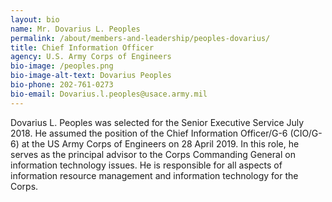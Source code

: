 ```yaml
---
layout: bio
name: Mr. Dovarius L. Peoples
permalink: /about/members-and-leadership/peoples-dovarius/
title: Chief Information Officer
agency: U.S. Army Corps of Engineers
bio-image: /peoples.png
bio-image-alt-text: Dovarius Peoples
bio-phone: 202-761-0273
bio-email: Dovarius.l.peoples@usace.army.mil
---
```

Dovarius L. Peoples was selected for the Senior Executive Service July 2018. He assumed the position of the Chief Information Officer/G-6 (CIO/G-6) at the US Army Corps of Engineers on 28 April 2019.  In this role, he serves as the principal advisor to the Corps Commanding General on information technology issues. He is responsible for all aspects of information resource management and information technology for the Corps.
